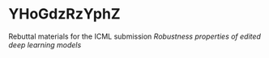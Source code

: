 # YHoGdzRzYphZ
Rebuttal materials for the ICML submission *Robustness properties of edited deep learning models*
